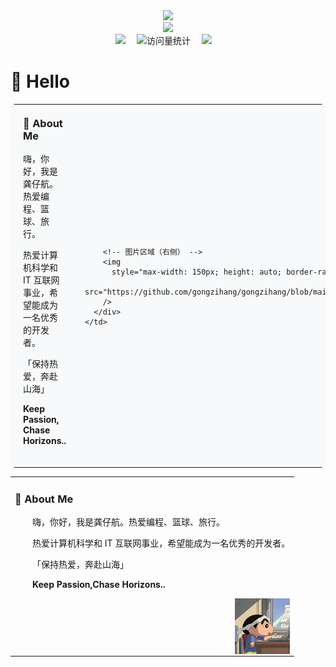 <div align="center">

  <!-- dynamic typing effect 动态打字效果 -->
  <div>
    <a href="https://blog.sunguoqi.com/">
      <img src="https://readme-typing-svg.demolab.com?font=Fira+Code&pause=1000&width=435&lines=console.log(%22Hello%2C%20World%22);祝您天天愉快!&center=true&size=27" />
    </a>
  </div>

  <!-- knock code pictures 敲代码的图片 -->
  <picture>
    <source media="(prefers-color-scheme: dark)" srcset="https://user-assets.sxlcdn.com/images/9527/Fnrnj5JtFfuw8x4iP_-7NSZDpUaU.gif" />
    <source media="(prefers-color-scheme: light)" srcset="https://cdn.jsdelivr.net/gh/sun0225SUN/sun0225SUN/assets/images/developer.svg" height="225px" />
    <img src="https://cdn.jsdelivr.net/gh/sun0225SUN/sun0225SUN/assets/images/coding.gif" />
  </picture>

  <!-- for beauty 留个空行好看点 -->
  
  <div>
    <a href="https://picture.gptkong.com/20250305/1637b930a5f8ec4d039cab61f9274acd99.png"><img src="https://img.shields.io/badge/WeChat-微信-07c160" /></a>&emsp;
    <!-- visitor -->
    <img src="https://komarev.com/ghpvc/?username=gongzihang&label=Views&color=orange&style=flat" alt="访问量统计" />&emsp;
    <a href=""><img src="https://img.shields.io/badge/Bilibili-B站-ff69b4" /></a>&emsp;
  </div>
</div>

#  🙋 Hello

<table style="width: 100%; border-collapse: collapse; background: #f8f9fa; border-radius: 8px;">
  <tr>
    <td style="padding: 20px;">
      <!-- 使用Flex布局容器 -->
      <div style="display: flex; gap: 30px; align-items: center;">
        <!-- 文字区域（左侧） -->
        <div style="flex: 1;"> 
          <h3 style="margin-top: 0;">🤺 About Me</h3>
          <p>嗨，你好，我是龚仔航。热爱编程、篮球、旅行。</p>
          <p>热爱计算机科学和 IT 互联网事业，希望能成为一名优秀的开发者。</p>
          <p>「保持热爱，奔赴山海」</p>
          <p><strong>Keep Passion, Chase Horizons..</strong></p>
        </div>
        
        <!-- 图片区域（右侧） -->
        <img 
          style="max-width: 150px; height: auto; border-radius: 8px;"
          src="https://github.com/gongzihang/gongzihang/blob/main/assets/image/photo.jpg" 
        />
      </div>
    </td>
  </tr>
</table>

<table style="width: 100%;">
  
<tr><td>

### 🤺 About Me


<p>&emsp;&emsp;嗨，你好，我是龚仔航。热爱编程、篮球、旅行。</p>
<p>&emsp;&emsp;热爱计算机科学和 IT 互联网事业，希望能成为一名优秀的开发者。</p>
<p>&emsp;&emsp;「保持热爱，奔赴山海」</p>
<p>&emsp;&emsp;<strong>Keep Passion,Chase Horizons..</strong></p>

<img align="right" width="88" src="https://github.com/gongzihang/gongzihang/blob/main/assets/image/photo.jpg" />


</td></tr>

</table>

<!--
**gongzihang/gongzihang** is a ✨ _special_ ✨ repository because its `README.md` (this file) appears on your GitHub profile.

Here are some ideas to get you started:

- 🔭 I’m currently working on ...
- 🌱 I’m currently learning ...
- 👯 I’m looking to collaborate on ...
- 🤔 I’m looking for help with ...
- 💬 Ask me about ...
- 📫 How to reach me: ...
- 😄 Pronouns: ...
- ⚡ Fun fact: ...
-->
